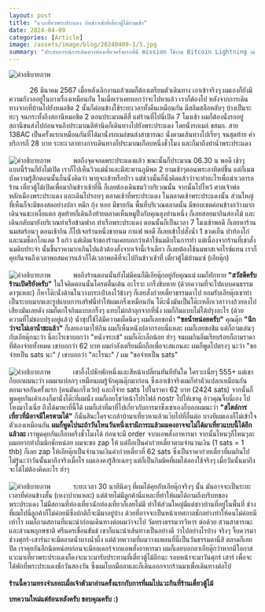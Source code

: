 ```yaml
---
layout: post
title: "แวะเที่ยวพระประแดง กินข้าวเช้าที่เตี๋ยวตู้ไม้ยามเช้า"
date: 2024-04-09
categories: [Article]
image: /assets/image/blog/20240409-1/5.jpg
summary: "ประสบการณ์การเดินทางท่องเที่ยวครั้งแรกที่มี mission ใช้งาน Bitcoin Lightning ณ เตี๋ยวตู้ไม้บ้านแซ่ พระประแดง (เฮียตุ๊ก/tukjedsadatik)"
---
```


<img src="{{ '/assets/image/blog/20240409-1/5.jpg' | relative_url }}"
     alt="คำอธิบายภาพ"
     class="mx-auto rounded-xl mb-6"
     loading="lazy">

&ensp;&ensp;&ensp;&ensp;&ensp;&ensp;26 มีนาคม 2567 เมื่อหลังเลิกงานแล้วผมก็ต้องเตรียมตัวเดินทาง เอาเข้าจริงๆ ผมเองก็ยังมีความกังวลอยู่ในบางเรื่องเหมือนกัน ในเมื่อเราเคยบอกว่าจะไปหาแล้ว เราก็ต้องไป หลังจากการเดินทางจากที่บ้านไปยังหมอชิต 2 นั้นก็ค่อนข้างใช้ระยะเวลาทั้งคืนเหมือนกัน มีสลึมสลือหลับๆ บ้างเป็นระยะๆ จนกระทั้งถึงสถานีหมอชิต 2 ตอนประมาณตีสี่ แต่ร้านที่ไปนี่เปิด 7 โมงเช้า ผมก็ต้องนั่งรออยู่สถานีขนส่งไปก่อนจนถึงประมาณตีห้านิดก็เดินทางไปยังพระประแดง โดยนั่งรถเมล์ ขสมก. สาย 138AC เป็นครั้งแรกเหมือนกันที่ได้มานั่งรถเมล์ขนส่งสาธารณะ นั่งตามเส้นทางไปเรี่ยๆ จนสุดท้าย ค่าบริการก็ 28 บาท ระยะเวลาทางการเดินทางก็ประมาณเกือบหนึ่งชั่วโมง และก็มาถึงท่าน้ำพระประแดง
<br><br>
<img src="{{ '/assets/image/blog/20240409-1/1.jpg' | relative_url }}"
     alt="คำอธิบายภาพ"
     class="mx-auto rounded-xl mb-6"
     loading="lazy">
&ensp;&ensp;&ensp;&ensp;&ensp;&ensp;พอถึงจุดจอดพระประแดงแล้ว ขณะนั้นก็ประมาณ 06.30 น พอดี เช้าๆ แบบนี้ร้านก็ยังไม่เปิด เราก็ไปเห็นวิวแม่น้ำและมีสะพานภูมิพล 2 ยามเช้าๆตอนพระอาทิตย์ขึ้น แต่ก็เมฆบังความรู้สึกตอนนั้นก็นนั่งคิดว่า พายุจะเข้าหรือป่าว แต่ช่วงนั้นก็นั่งคิดแล้วว่าจะทำอะไรเพื่อฆ่าเวลารอร้าน เตี๋ยวตู้ไม้เปิดเพื่อมากินข้าวเช้าที่นี้ ก็เลยต้องเดินชมวิวบริเวณนั้น จากนั้นไปไหว้ ศาลเจ้าพ่อหลักเมืองพระประแดง และเดินไปรอบๆ ตลาดเช้าที่พระประแดง ในตลาดเช้าพระประแดงนั้น ส่วนใหญ่ที่เห็นก็จะมีของสดอย่างปลา หมึก กุ้ง หอย มีขายกัน พื้นที่บริเวณตลาดนั้น มีขอบเขตค่อนข้างกว้างมาก เดินจนชะเหงื่อแตก สุดท้ายก็เดินถึงท้ายตลาดเห็นหมูปิ้งกับคุณลุงท่านหนึ่ง ก็เลยสอยมากินสองไม้ และเดินกลับมายังบริเวณท่าเรือข้ามฟาก ท่าเรือพระประแดง ตอนนั้นก็เป็นเวลา 7 โมงเช้าพอดี ก็เลยหาร้านนมสดร้อนๆ ตอนเช้ากิน ก็ไปเจอร้านหนึ่งขายนม กาแฟ พอดี ก็เลยเข้าไปสั่งน้ำ 1 ขวดเย็น ปาท้องโก๋ และนมช็อกโกแลต 1 แก้ว แต่เดิมเจ้าของร้านเคยบอกว่าเค้าใช้นมดิบในการทำ แต่เนื่องจากร้านที่เขาสั่งนมดิบประจำ นั้นขึ้นราคามากเกินไปแล้วต้องสั่งจากเจ้านี้เจ้าเดียว ก็เลยต้องใช้นมพาสเจอไรซ์แทน เราก็คุยกันจนถึงเวลาพอสมควรแล้วก็ได้เวลาพอดีที่จะไปกินข้าวเช้าที่ เตี๋ยวตู้ไม้บ้านแซ่ (เอียตุ๊ก) 
<br><br>
<img src="{{ '/assets/image/blog/20240409-1/2.jpg' | relative_url }}"
     alt="คำอธิบายภาพ"
     class="mx-auto rounded-xl mb-6"
     loading="lazy">
&ensp;&ensp;&ensp;&ensp;&ensp;&ensp;พอถึงร้านตอนนั้นยังไม่มีคนก็มีเอียตุ๊กอยู่กับคุณแม่ ผมก็ทักทาย <b>"สวัสดีครับ ร้านเปิดรึยังครับ"</b> ในใจคิดตอนนั้นโครตตื่นเต้น อะไรวะ เกร็งชิบหาย (ด้วยความที่จะไปแบบคนธรรมดาๆแหละ) ก็หาโต๊ะนั่งด้านในวางกระเป๋าลงไว้ข้างๆ ก็เลยสั่งก๋วยเตี๋ยวธรรมดาไป ยอมรับเอียตุ๊กเขาทำเป็นระบบมากและรูปแบบการเสริฟนี่ทำให้ผมเกร็งเหมือนกัน โต๊ะนั่งมันเป็นโต๊ะเหล็กเวลาวางถ้วยลงไปเสียงมันเลยดัง ผมก็ตกใจกินแบบเกร็งๆ แทบไม่กล้าลุกจากที่นั่ง ผมก็กินแบบไม่ได้ปรุงอะไร (ด้วยความที่ไม่ชอบปรุงอยู่แล้ว) น้ำซุปใช้ได้มีความเผ็ดนิดๆ ผมก็เลยขอน้ำ <b>"ขอน้ำหน่อยครับ"</b> คุณตุ๊ก <b>"นึกว่าจะไม่เอาน้ำชะแล้ว"</b> ก็เลยเอามาให้กิน ผมก็เห็นหนังปลากรอบนี่แหละ ผมก็เลยขอชิม แต่ก็ถามเล่นๆกับเอียตุ๊กนะว่า นี่อะไรเขาบอกว่า "หนังจระเข้" ผมก็เอ๊ะเล็กน้อย ฮ่าๆ จนผมกินอิ่มเรียบร้อยก็ถามราคาที่ต้องจ่ายทั้งหมด เขาบอกว่า 62 บาท ผมกำลังเตรียมมือถือเพื่อจะสแกนละ ผมก็พูดไปตรงๆ นะว่า  "ขอจ่ายเป็น sats นะ" / เขาบอกว่า "อะไรนะ" / ผม "ขอจ่ายเป็น sats"
<br><br>
<img src="{{ '/assets/image/blog/20240409-1/3.jpg' | relative_url }}"
     alt="คำอธิบายภาพ"
     class="mx-auto rounded-xl mb-6"
     loading="lazy">
&ensp;&ensp;&ensp;&ensp;&ensp;&ensp;เขาอึ้งไปชักพักหนึ่งและสีหน้าเปลี่ยนทันทีทันใด ใครวะเนี่ยๆ 555+ แต่เขาก็บอกผมนะว่า ผมมาแปลกๆ เหมือนผมรู้จักคุณตุ๊กมาก่อน ซึ่งเอาเข้าจริงผมก็ทำตัวแปลกเหมือนกันตอนเจอกันครั้งแรก (คนมันเกร็งเว้ย) และก็จ่าย sats ไปในราคา 62 บาท (2424 sats) จากนั้นก็พูดคุยกันเค้าเองก็มานั่งโต๊ะที่ผมนั่ง ผมก็เลยโชว์หน้าโปรไฟล์ nostr ไปให้เขาดู อ้าวคุณจิ๊บนี่เอง ไปไหงมาไงเนี่ย ถึงได้มาหาที่นี้ได้ ผมก็เล่าที่มาที่ไปเกี่ยวกับการมาซึ่งเขาเองก็บอกผมนะว่า <b>"สไตล์การเที่ยวที่มิอาจมีใครตามได้"</b> ก็นั่นสินะใครจะกล้าบ้ามาเที่ยวหาแล้วแว๊บไปที่อื่นต่อ บางทีผมเองก็ไม่เข้าใจตัวเองเหมือนกัน <b class="text-red-600">ผมก็พูดไปนะถ้าวันไหนวันหนึ่งเรามีภาระแล้วผมคงอาจจะไม่ได้มาเที่ยวแบบนี้ได้อีกแล้วละ</b> เราพูดคุยกันเกือบครึ่งชั่วโมงได้ ก่อนจะมี order จากแอพสั่งอาหารมา จากนั้นไหนๆก็ไหนๆละ ผมอยากทำกิมมิกชักหน่อย ผมจะขอ zap ให้ แต่ถือเป็นค่าก๋วยเตี๋ยวตามจำนวนเงิน (1 sats = 1 thb) ก็เลย zap ให้เอียตุ๊กเป็นจำนวนเงินค่าก๋วยเตี๋ยวที่ 62 sats ซึ่งเป็นราคาก๋วยเตี๋ยวที่ผมกินไป ไม่รู้นะว่าวันนั้นมาถึงจริงเมื่อไร ผมเองคงรู้สึกเฉยๆ แต่ก็เป็นกิมมิคที่ผมได้ลองใช้จริงๆ เมื่อวันนั้นมาถึงจะได้ไม่ต้องคิดอะไร ฮ่าๆ
<br><br>
<img src="{{ '/assets/image/blog/20240409-1/4.jpg' | relative_url }}"
     alt="คำอธิบายภาพ"
     class="mx-auto rounded-xl mb-6"
     loading="lazy">
&ensp;&ensp;&ensp;&ensp;&ensp;&ensp;ระยะเวลา 30 นาทีนิดๆ ที่ผมได้คุยกับเอียตุ๊กจริงๆ นั้น มันอาจจะเป็นระยะเวลาที่ค่อนข้างสั้น (เหงาปากแหละ) แต่ด้วยไม่มีลูกค้านี่แหละที่ทำให้ผมได้ถามถึงบริบทของพระประแดง ไม่มีสถานที่ท่องเที่ยวนักท่องเที่ยวก็เลยไม่มี ทำให้ส่วนใหญ่มีแต่ชาวบ้านที่อยู่ในพื้นที่ ช่วงที่ผมไปนี่ลูกค้าก็ไม่ค่อยมีซึ่งปกติก็จะมีมาอยู่บ้าง ด้วยที่อาจจะเป็นหน้าเทศกาลชักอย่างทำให้คนไม่ค่อยมีเท่าไร  ผมก็ถามสถานที่แนะนำก่อนเดินทางต่อผมว่าจะไป วัดทรงธรรมวรวิหาร ต่อด้วย สวนสาธารณะและสวนพฤกษชาติ ศรีนครเขื่อนขันธ์ เขาก็แนะนำเส้นทางเป็นอย่างดี ว่าไปอย่างไรบ้าง จริงๆ จิ๊บควรมาช่วงศุกร์-เสาร์นะจะมีตลาดน้ำบางน้ำผึ้ง แต่ด้วยความที่ผมวางแพลนที่นี้เป็นวันธรรมดานี่สิ ตลาดก็เลยปิด เราคุยกันอีกนิดหน่อยก่อนจะมีออเดอร์จากแอพสั่งอาหารมา ผมก็เลยบอกลาเอียตุ๊กว่าหากมีโอกาสแวะมาเที่ยวพระประแดงก็คงจะแวะมารับประทานที่เตี๋ยวตู้ไม้อีกนะ รอบหน้าจะมาวันศุกร์ เสาร์ เพื่อจะได้พักที่พระประแดงชักวันสองวัน ซึ่งผมโบกมือลาและก็เดินออกจากร้านมาเพื่อเดินทางต่อไป
<br><br>
<b class="text-gray-800">ร้านนี้ความทรงจำเยอะเผื่อเจ้าตัวมาอ่านครั้งแรกกับการที่ผมไปแวะกินที่ร้านเตี๋ยวตู้ไม้</b>

<b class="text-green-800">บทความใหม่แต่ย้อนหลังครับ ขอบคุณครับ :)</b>